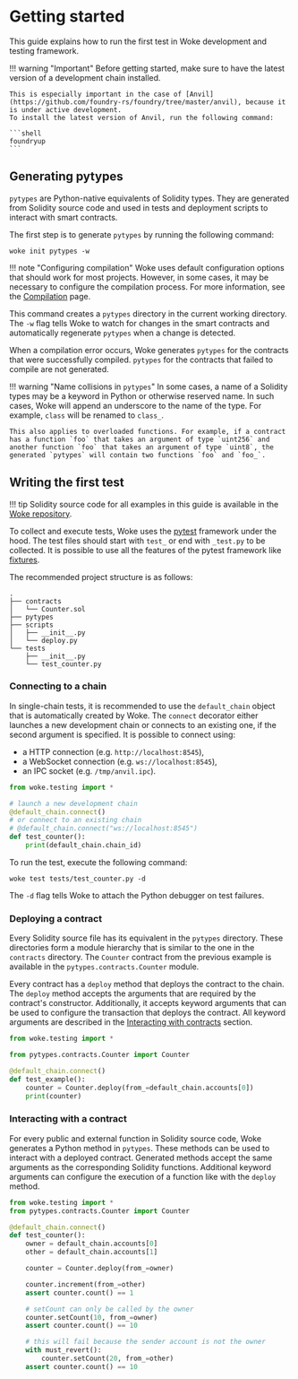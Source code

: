 # Getting started

This guide explains how to run the first test in Woke development and testing framework.

!!! warning "Important"
    Before getting started, make sure to have the latest version of a development chain installed.

    This is especially important in the case of [Anvil](https://github.com/foundry-rs/foundry/tree/master/anvil), because it is under active development.
    To install the latest version of Anvil, run the following command:

    ```shell
    foundryup
    ```

## Generating pytypes

`pytypes` are Python-native equivalents of Solidity types. They are generated from Solidity source code and used in tests and deployment scripts to interact with smart contracts.

The first step is to generate `pytypes` by running the following command:

```shell
woke init pytypes -w
```

!!! note "Configuring compilation"
    Woke uses default configuration options that should work for most projects.
    However, in some cases, it may be necessary to configure the compilation process.
    For more information, see the [Compilation](../compilation.md) page.

This command creates a `pytypes` directory in the current working directory. The `-w` flag tells Woke to watch for changes in the smart contracts and automatically regenerate `pytypes` when a change is detected.

<div id="generating-pytypes-asciinema" style="z-index: 1; position: relative;"></div>
<script>
  window.onload = function(){
    AsciinemaPlayer.create('../generating-pytypes.cast', document.getElementById('generating-pytypes-asciinema'), { preload: true, autoPlay: true, rows: 15 });
}
</script>

When a compilation error occurs, Woke generates `pytypes` for the contracts that were successfully compiled. `pytypes` for the contracts that failed to compile are not generated.

!!! warning "Name collisions in `pytypes`"
    In some cases, a name of a Solidity types may be a keyword in Python or otherwise reserved name. In such cases, Woke will append an underscore to the name of the type. For example, `class` will be renamed to `class_`.

    This also applies to overloaded functions. For example, if a contract has a function `foo` that takes an argument of type `uint256` and another function `foo` that takes an argument of type `uint8`, the generated `pytypes` will contain two functions `foo` and `foo_`.

## Writing the first test

!!! tip
    Solidity source code for all examples in this guide is available in the [Woke repository](https://github.com/Ackee-Blockchain/woke/tree/main/examples/testing).

To collect and execute tests, Woke uses the [pytest](https://docs.pytest.org/en/stable/) framework under the hood.
The test files should start with `test_` or end with `_test.py` to be collected. It is possible to use all the features of the pytest framework like [fixtures](https://docs.pytest.org/en/stable/explanation/fixtures.html).

The recommended project structure is as follows:

```text
.
├── contracts
│   └── Counter.sol
├── pytypes
├── scripts
│   ├── __init__.py
│   └── deploy.py
└── tests
    ├── __init__.py
    └── test_counter.py
```

### Connecting to a chain

In single-chain tests, it is recommended to use the `default_chain` object that is automatically created by Woke.
The `connect` decorator either launches a new development chain or connects to an existing one, if the second argument is specified.
It is possible to connect using:

- a HTTP connection (e.g. `http://localhost:8545`),
- a WebSocket connection (e.g. `ws://localhost:8545`),
- an IPC socket (e.g. `/tmp/anvil.ipc`).

```python
from woke.testing import *

# launch a new development chain
@default_chain.connect()
# or connect to an existing chain
# @default_chain.connect("ws://localhost:8545")
def test_counter():
    print(default_chain.chain_id)
```

To run the test, execute the following command:

```shell
woke test tests/test_counter.py -d
```

The `-d` flag tells Woke to attach the Python debugger on test failures.

### Deploying a contract

Every Solidity source file has its equivalent in the `pytypes` directory. These directories form a module hierarchy that is similar to the one in the `contracts` directory.
The `Counter` contract from the previous example is available in the `pytypes.contracts.Counter` module.

Every contract has a `deploy` method that deploys the contract to the chain.
The `deploy` method accepts the arguments that are required by the contract's constructor.
Additionally, it accepts keyword arguments that can be used to configure the transaction that deploys the contract.
All keyword arguments are described in the [Interacting with contracts](./interacting-with-contracts.md) section.

```python
from woke.testing import *

from pytypes.contracts.Counter import Counter

@default_chain.connect()
def test_example():
    counter = Counter.deploy(from_=default_chain.accounts[0])
    print(counter)
```

### Interacting with a contract

For every public and external function in Solidity source code, Woke generates a Python method in `pytypes`.
These methods can be used to interact with a deployed contract. Generated methods accept the same arguments as the corresponding Solidity functions.
Additional keyword arguments can configure the execution of a function like with the `deploy` method.

```python
from woke.testing import *
from pytypes.contracts.Counter import Counter

@default_chain.connect()
def test_counter():
    owner = default_chain.accounts[0]
    other = default_chain.accounts[1]

    counter = Counter.deploy(from_=owner)

    counter.increment(from_=other)
    assert counter.count() == 1

    # setCount can only be called by the owner
    counter.setCount(10, from_=owner)
    assert counter.count() == 10

    # this will fail because the sender account is not the owner
    with must_revert():
        counter.setCount(20, from_=other)
    assert counter.count() == 10
```
